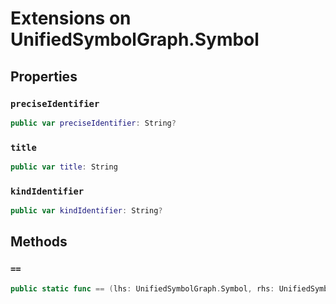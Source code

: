 # Extensions on UnifiedSymbolGraph.Symbol

## Properties

### `preciseIdentifier`

``` swift
public var preciseIdentifier: String? 
```

### `title`

``` swift
public var title: String 
```

### `kindIdentifier`

``` swift
public var kindIdentifier: String? 
```

## Methods

### `==`

``` swift
public static func == (lhs: UnifiedSymbolGraph.Symbol, rhs: UnifiedSymbolGraph.Symbol) -> Bool 
```
